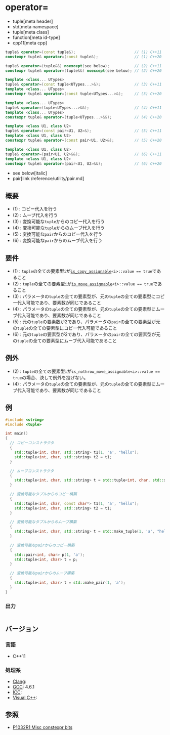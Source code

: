 # operator=
* tuple[meta header]
* std[meta namespace]
* tuple[meta class]
* function[meta id-type]
* cpp11[meta cpp]

```cpp
tuple& operator=(const tuple&);                          // (1) C++11
constexpr tuple& operator=(const tuple&);                // (1) C++20

tuple& operator=(tuple&&) noexcept(see below);           // (2) C++11
constexpr tuple& operator=(tuple&&) noexcept(see below); // (2) C++20

template <class... UTypes>
tuple& operator=(const tuple<UTypes...>&);               // (3) C++11
template <class... UTypes>
constexpr tuple& operator=(const tuple<UTypes...>&);     // (3) C++20

template <class... UTypes>
tuple& operator=(tuple<UTypes...>&&);                    // (4) C++11
template <class... UTypes>
constexpr tuple& operator=(tuple<UTypes...>&&);          // (4) C++20

template <class U1, class U2>
tuple& operator=(const pair<U1, U2>&);                   // (5) C++11
template <class U1, class U2>
constexpr tuple& operator=(const pair<U1, U2>&);         // (5) C++20

template <class U1, class U2>
tuple& operator=(pair<U1, U2>&&);                        // (6) C++11
template <class U1, class U2>
constexpr tuple& operator=(pair<U1, U2>&&);              // (6) C++20
```
* see below[italic]
* pair[link /reference/utility/pair.md]

## 概要
- (1) : コピー代入を行う
- (2) : ムーブ代入を行う
- (3) : 変換可能な`tuple`からのコピー代入を行う
- (4) : 変換可能な`tuple`からのムーブ代入を行う
- (5) : 変換可能な`pair`からのコピー代入を行う
- (6) : 変換可能な`pair`からのムーブ代入を行う


## 要件
- (1) : `tuple`の全ての要素型`i`が[`is_copy_assignable`](/reference/type_traits/is_copy_assignable.md)`<i>::value == true`であること
- (2) : `tuple`の全ての要素型`i`が[`is_move_assignable`](/reference/type_traits/is_move_assignable.md)`<i>::value == true`であること
- (3) : パラメータの`tuple`の全ての要素型が、元の`tuple`の全ての要素型にコピー代入可能であり、要素数が同じであること
- (4) : パラメータの`tuple`の全ての要素型が、元の`tuple`の全ての要素型にムーブ代入可能であり、要素数が同じであること
- (5) : 元の`tuple`の要素数が2であり、パラメータの`pair`の全ての要素型が元の`tuple`の全ての要素型にコピー代入可能であること
- (6) : 元の`tuple`の要素型が2であり、パラメータの`pair`の全ての要素型が元の`tuple`の全ての要素型にムーブ代入可能であること


## 例外
- (2) : `tuple`の全ての要素型`i`が`is_nothrow_move_assignable<i>::value == true`の場合、決して例外を投げない。
- (4) : パラメータの`tuple`の全ての要素型が、元の`tuple`の全ての要素型にムーブ代入可能であり、要素数が同じであること


## 例
```cpp example
#include <string>
#include <tuple>

int main()
{
  // コピーコンストラクタ
  {
    std::tuple<int, char, std::string> t1(1, 'a', "hello");
    std::tuple<int, char, std::string> t2 = t1;
  }

  // ムーブコンストラクタ
  {
    std::tuple<int, char, std::string> t = std::tuple<int, char, std::string>(1, 'a', "hello");
  }

  // 変換可能なタプルからのコピー構築
  {
    std::tuple<int, char, const char*> t1(1, 'a', "hello");
    std::tuple<int, char, std::string> t2 = t1;
  }

  // 変換可能なタプルからのムーブ構築
  {
    std::tuple<int, char, std::string> t = std::make_tuple(1, 'a', "hello");
  }

  // 変換可能なpairからのコピー構築
  {
    std::pair<int, char> p(1, 'a');
    std::tuple<int, char> t = p;
  }

  // 変換可能なpairからのムーブ構築
  {
    std::tuple<int, char> t = std::make_pair(1, 'a');
  }
}
```

### 出力
```
```

## バージョン
### 言語
- C++11

### 処理系
- [Clang](/implementation.md#clang): 
- [GCC](/implementation.md#gcc): 4.6.1
- [ICC](/implementation.md#icc): 
- [Visual C++](/implementation.md#visual_cpp): 


## 参照
- [P1032R1 Misc constexpr bits](http://www.open-std.org/jtc1/sc22/wg21/docs/papers/2018/p1032r1.html)
